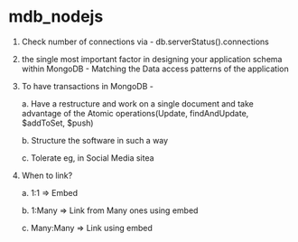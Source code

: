 # mdb_nodejs


1. Check number of connections via - db.serverStatus().connections

2. the single most important factor in designing your application schema within MongoDB - Matching the Data access patterns of the application

3. To have transactions in MongoDB - 
   
   a. Have a restructure and work on a single document and take advantage of the Atomic operations(Update, findAndUpdate,           $addToSet, $push)
   
   b. Structure the software in such a way
   
   c. Tolerate eg, in Social Media sitea  
   
4. When to link?

   a. 1:1 => Embed
   
   b. 1:Many => Link from Many ones using embed
   
   c. Many:Many => Link using embed
